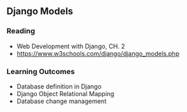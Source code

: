 ## Django Models

### Reading

- Web Development with Django, CH. 2
- https://www.w3schools.com/django/django_models.php

### Learning Outcomes

- Database definition in Django
- Django Object Relational Mapping
- Database change management
